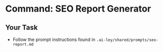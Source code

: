 # Command: SEO Report Generator

## Your Task

- Follow the prompt instructions found in `.ai-ley/shared/prompts/seo-report.md`